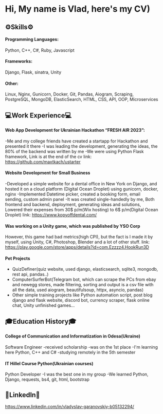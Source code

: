 # Hi, My name is Vlad, here's my CV)

## ⚙️Skills⚙️
#### Programming Languages: 
Python, C++, C#, Ruby, Javascript
#### Frameworks:
Django, Flask, sinatra, Unity
#### Other:
Linux, Nginx, Gunicorn, Docker, Git, Pandas, Aiogram, Scraping, PostgreSQL, MongoDB, ElasticSearch, HTML, CSS, API, OOP, Microservices

## 💻Work Experience💻

#### Web App Development for Ukrainian Hackathon “FRESH AIR 2023”:
  -Me and my college friends have created a startapp for Hackathon and presented it there
  -I was leading the development, generating the ideas, the 80% of the backend was written by me
  -We were using Python Flask framework, Link is at the end of the cv
  link: https://github.com/maxtkach/ustarter
#### Website Development for Small Business
  -Developed a simple website for a dental office in New York on Django, and hosted it on a cloud platform (Digital Ocean Droplet) using gunicorn, docker, nginx
  -Implemented Datetime picker, created a booking form, email sending, custom admin panel
  -It was created single-handedly by me, Both frontend and backend, deployment, generating ideas and solutions, Lowered their expenses from 30$ p/m(Wix hosting) to 6$ p/m(Digital Ocean Droplet)
  link: https://www.kopyoffdental.com/
#### Was working on a Unity game, which was published by YSO Corp
  However, this game had bad metrics(high CPI), but the fact is I made it by myself, using Unity, C#, Photoshop, Blender and a lot of other stuff. 
  link: https://play.google.com/store/apps/details?id=com.Ezzzz4.HookRun3D
#### Pet Projects
  <ul>
    <li>QuizDefiner(quiz website, used django, elasticsearch, sqlite3, mongodb, rest api, pandas..) </li>
    <li>ComputerSurferBot(Telegram bot, which can scrape the PCs from ebay and newegg stores, made filtering, sorting and output is a csv file with all the data, used aiogram, beautifulsoup, httpx, asyncio, pandas)</li>
    <li>Other simple training projects like Python automation script, post blog django and flask website, discord bot, currency scraper, flask online chat, Unity unfinished games...</li>
  </ul>

## 🎓Education History🎓

#### College of Communication and Informatization in Odesa(Ukraine)
Software Engineer
-received scholarship
-was on the 1st place
-I'm learning here Python, C++ and C#
-studying remotely in the 5th semester
#### IT Hillel Course Python(Ukrainian courses)
Python Developer
-I was the best one in my group
-We learned Python, Django, requests, bs4, git, html, bootstrap

## 📎LinkedIn📎

https://www.linkedin.com/in/vladyslav-garanovskiy-b05132294/
  
